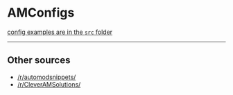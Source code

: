 # AMConfigs
[config examples are in the `src` folder](https://github.com/Reddit-Mods/AMConfigs/tree/master/src)
- - -
## Other sources
* [/r/automodsnippets/](https://www.reddit.com/r/automodsnippets/)
* [/r/CleverAMSolutions/](https://www.reddit.com/r/CleverAMSolutions/)
